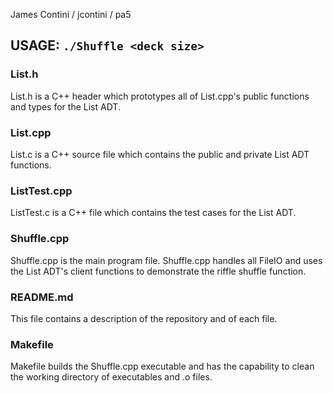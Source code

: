 James Contini / jcontini / pa5
## USAGE: `./Shuffle <deck size>`

### List.h
 List.h is a C++ header which prototypes all of List.cpp's public functions and types for the List ADT.
### List.cpp
 List.c is a C++ source file which contains the public and private List ADT functions.
### ListTest.cpp
 ListTest.c is a C++ file which contains the test cases for the List ADT.
### Shuffle.cpp
 Shuffle.cpp is the main program file. Shuffle.cpp handles all FileIO and uses the List ADT's client functions to demonstrate the riffle shuffle function.
### README.md
 This file contains a description of the repository and of each file.
### Makefile
 Makefile builds the Shuffle.cpp executable and has the capability to clean the working directory of executables and .o files.
